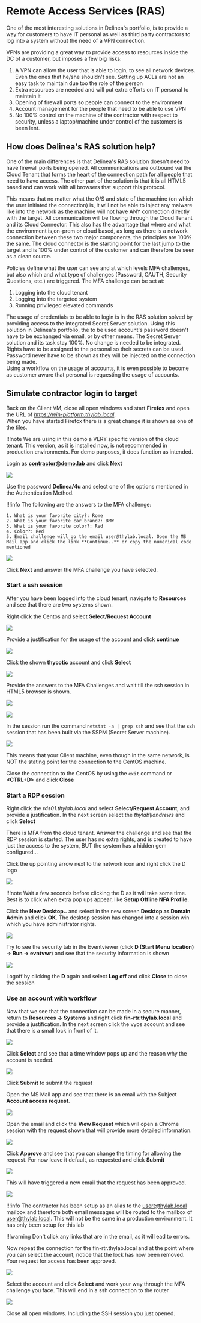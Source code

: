 # Remote Access Services (RAS)

One of the most interesting solutions in Delinea's portfolio, is to provide a way for customers to have IT personal as well as third party contractors to log into a system without the need of a VPN connection.

VPNs are providing a great way to provide access to resources inside the DC of a customer, but imposes a few big risks:

1. A VPN can allow the user that is able to login, to see all network devices. Even the ones that he/she shouldn't see. Setting up ACLs are not an easy task to maintain due too the role of the person
2. Extra resources are needed and will put extra efforts on IT personal to maintain it
3. Opening of firewall ports so people can connect to the environment
4. Account management for the people that need to be able to use VPN
5. No 100% control on the machine of the contractor with respect to security, unless a laptop/machine under control of the customers is been lent.

## How does Delinea's RAS solution help?

One of the main differences is that Delinea's RAS solution doesn't need to have firewall ports being opened. All communications are outbound vai the Cloud Tenant that forms the heart of the connection path for all people that need to have access. The other part of the solution is that it is all HTML5 based and can work with all browsers that support this protocol.

This means that no matter what the O/S and state of the machine (on which the user initiated the connection) is, it will not be able to inject any malware like into the network as the machine will not have ANY connection directly with the target. All communication will be flowing through the Cloud Tenant and its Cloud Connector. This also has the advantage that where and what the environment is,on-prem or cloud based, as long as there is a network connection between these two major components, the principles are 100% the same. The cloud connector is the starting point for the last jump to the target and is 100% under control of the customer and can therefore be seen as a clean source.

Policies define what the user can see and at which levels MFA challenges, but also which and what type of challenges (Password, OAUTH, Security Questions, etc.) are triggered. The MFA challenge can be set at:

1. Logging into the cloud tenant
2. Logging into the targeted system
3. Running privileged elevated commands

The usage of credentials to be able to login is in the RAS solution solved by providing access to the integrated Secret Server solution. Using this solution in Delinea's portfolio, the to be used account's password doesn't have to be exchanged via email, or by other means. The Secret Server solution and its task stay 100%. No change is needed to be integrated. Rights have to be assigned to the personal so their secrets can be used. Password never have to be shown as they will be injected on the connection being made.   
Using a workflow on the usage of accounts, it is even possible to become as customer aware that personal is requesting the usage of accounts.

## Simulate contractor login to target

Back on the Client VM, close all open windows and start **Firefox** and open the URL of *https://win-platform.thylab.local*.   
When you have started Firefox there is a great change it is shown as one of the tiles.

!!!note
    We are using in this demo a VERY specific version of the cloud tenant. This version, as it is installed now, is not recommended in production environments. For demo purposes, it does function as intended.

Login as **contractor@demo.lab** and click **Next**

![](../images/lab0006.png)

Use the password **Delinea/4u** and select one of the options mentioned in the Authentication Method.

!!!info
    The following are the answers to the MFA challenge:

    1. What is your favorite city?: Rome
    2. What is your favorite car brand?: BMW
    3. What is your favorite color?: Red
    4. Color?: Red
    5. Email challenge will go the email user@thylab.local. Open the MS Mail app and click the link **Continue..** or copy the numerical code mentioned

![](../images/lab0007.png)

Click **Next** and answer the MFA challenge you have selected. 

### Start a ssh session

After you have been logged into the cloud tenant, navigate to **Resources** and see that there are two systems shown.

Right click the Centos and select **Select/Request Account**

![](../images/lab0008.png)

Provide a justification for the usage of the account and click **continue**

![](../images/lab0009.png)

Click the shown **thycotic** account and click **Select**

![](../images/lab0010.png)

Provide the answers to the MFA Challenges and wait till the ssh session in HTML5 browser is shown.

![](../images/lab0011.png)

![](../images/lab0012.png)

In the session run the command ``netstat -a | grep ssh`` and see that the ssh session that has been built via the SSPM (Secret Server machine).

![](../images/lab0013.png)

This means that your Client machine, even though in the same network, is NOT the stating point for the connection to the CentOS machine.

Close the connection to the CentOS by using the ``exit`` command or **<CTRL+D\>** and click **Close**

### Start a RDP session

Right click the *rds01.thylab.local* and select **Select/Request Account**, and provide a justification. In the next screen select the *thylab\landrews* and click **Select**

There is MFA from the cloud tenant. Answer the challenge and see that the RDP session is started. The user has no extra rights, and is created to have just the access to the system, BUT the system has a hidden gem configured...

Click the up pointing arrow next to the network icon and right click the D logo

![](../images/lab0025.png)

!!!note
    Wait a few seconds before clicking the D as it will take some time. Best is to click when extra pop ups appear, like **Setup Offline NFA Profile**. 

Click the **New Desktop..** and select in the new screen **Desktop as Domain Admin** and click **OK**. The desktop session has changed into a session win which you have administrator rights.

![](../images/lab0026.png)

Try to see the security tab in the Eventviewer (click **D (Start Menu location) -> Run -> evntvwr**) and see that the security information is shown

![](../images/lab0027.png)

Logoff by clicking the **D** again and select **Log off** and click **Close** to close the session


### Use an account with workflow

Now that we see that the connection can be made in a secure manner, return to **Resources -> Systems** and right click **fin-rtr.thylab.local** and provide a justification. In the next screen click the vyos account and see that there is a small lock in front of it.

![](../images/lab0014.png)

Click **Select** and see that a time window pops up and the reason why the account is needed.

![](../images/lab0015.png)

Click **Submit** to submit the request

Open the MS Mail app and see that there is an email with the Subject **Account access request**. 

![](../images/lab0016.png)

Open the email and click the **View Request** which will open a Chrome session with the request shown that will provide more detailed information.

![](../images/lab0017.png)

Click **Approve** and see that you can change the timing for allowing the request. For now leave it default, as requested and click **Submit**

![](../images/lab0018.png)

This will have triggered a new email that the request has been approved.

![](../images/lab0019.png)

!!!info
    The contractor has been setup as an alias to the user@thylab.local mailbox and therefore both email messages will be routed to the mailbox of user@thylab.local. This will not be the same in a production environment. It has only been setup for this lab

!!!warning
    Don't click any links that are in the email, as it will ead to errors.

Now repeat the connection for the fin-rtr.thylab.local and at the point where you can select the account, notice that the lock has now been removed. Your request for access has been approved.

![](../images/lab0020.png)

Select the account and click **Select** and work your way through the MFA challenge you face. This will end in a ssh connection to the router

![](../images/lab0021.png)

Close all open windows. Including the SSH session you just opened.